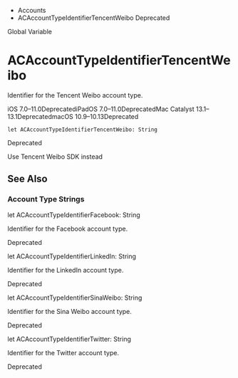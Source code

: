 

- Accounts
-  ACAccountTypeIdentifierTencentWeibo Deprecated

Global Variable

# ACAccountTypeIdentifierTencentWeibo

Identifier for the Tencent Weibo account type.

iOS 7.0–11.0DeprecatediPadOS 7.0–11.0DeprecatedMac Catalyst 13.1–13.1DeprecatedmacOS 10.9–10.13Deprecated

``` source
let ACAccountTypeIdentifierTencentWeibo: String
```

Deprecated

Use Tencent Weibo SDK instead

## See Also

### Account Type Strings

let ACAccountTypeIdentifierFacebook: String

Identifier for the Facebook account type.

Deprecated

let ACAccountTypeIdentifierLinkedIn: String

Identifier for the LinkedIn account type.

Deprecated

let ACAccountTypeIdentifierSinaWeibo: String

Identifier for the Sina Weibo account type.

Deprecated

let ACAccountTypeIdentifierTwitter: String

Identifier for the Twitter account type.

Deprecated

